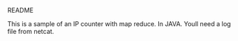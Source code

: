 README

This is a sample of an IP counter with map reduce.
In JAVA.
Youll need a log file from netcat.
